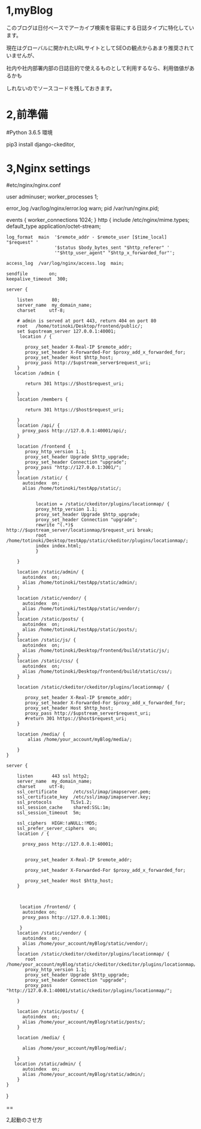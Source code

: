 1,myBlog
=
このブログは日付ベースでアーカイブ検索を容易にする日誌タイプに特化しています。

現在はグローバルに開かれたURLサイトとしてSEOの観点からあまり推奨されていませんが、

社内や社内部署内部の日誌目的で使えるものとして利用するなら、利用価値があるかも

しれないのでソースコードを残しておきます。



2,前準備
=
#Python 3.6.5 環境

pip3 install django-ckeditor, 



3,Nginx settings
=

#etc/nginx/nginx.conf

user  adminuser;
worker_processes  1;

error_log  /var/log/nginx/error.log warn;
pid        /var/run/nginx.pid;

events {
    worker_connections  1024;
}
http {
    include       /etc/nginx/mime.types;
    default_type  application/octet-stream;

    log_format  main  '$remote_addr - $remote_user [$time_local] "$request" '
                      '$status $body_bytes_sent "$http_referer" '
                      '"$http_user_agent" "$http_x_forwarded_for"';

    access_log  /var/log/nginx/access.log  main;

    sendfile        on;
    keepalive_timeout  300;

    server {

        listen       80;
        server_name  my_domain_name;
        charset     utf-8;

        # admin is served at port 443, return 404 on port 80
        root   /home/totinoki/Desktop/frontend/public/;
        set $upstream_server 127.0.0.1:40001;
         location / {
         
           proxy_set_header X-Real-IP $remote_addr;
           proxy_set_header X-Forwarded-For $proxy_add_x_forwarded_for;
           proxy_set_header Host $http_host;
           proxy_pass http://$upstream_server$request_uri;
        }
       location /admin {

           return 301 https://$host$request_uri;

        }
        location /members {

           return 301 https://$host$request_uri;

        }
        location /api/ {
          proxy_pass http://127.0.0.1:40001/api/;
        }

        location /frontend {
           proxy_http_version 1.1;
           proxy_set_header Upgrade $http_upgrade;
           proxy_set_header Connection "upgrade";
           proxy_pass "http://127.0.0.1:3001/";
        }
        location /static/ {
          autoindex  on;
          alias /home/totinoki/testApp/static/;


               location = /static/ckeditor/plugins/locationmap/ {                              
               proxy_http_version 1.1;
               proxy_set_header Upgrade $http_upgrade;
               proxy_set_header Connection "upgrade";
               rewrite ^(.*)$ http://$upstream_server/locationmap/$request_uri break;               
               root /home/totinoki/Desktop/testApp/static/ckeditor/plugins/locationmap/;
               index index.html;
               }

        }

        location /static/admin/ {
          autoindex  on;
          alias /home/totinoki/testApp/static/admin/;
        }

        location /static/vendor/ {
          autoindex  on;
          alias /home/totinoki/testApp/static/vendor/;
        }
        location /static/posts/ {
          autoindex  on;
          alias /home/totinoki/testApp/static/posts/;
        }
        location /static/js/ {
          autoindex  on;
          alias /home/totinoki/Desktop/frontend/build/static/js/;
        }
        location /static/css/ {
          autoindex  on;
          alias /home/totinoki/Desktop/frontend/build/static/css/;
        }

        location /static/ckeditor/ckeditor/plugins/locationmap/ {

           proxy_set_header X-Real-IP $remote_addr;
           proxy_set_header X-Forwarded-For $proxy_add_x_forwarded_for;
           proxy_set_header Host $http_host;
           proxy_pass http://$upstream_server$request_uri;
           #return 301 https://$host$request_uri;
        }

        location /media/ {
            alias /home/your_account/myBlog/media/;

        }     
    }

    server {

        listen       443 ssl http2;
        server_name  my_domain_name;
        charset     utf-8;
        ssl_certificate      /etc/ssl/imap/imapserver.pem;
        ssl_certificate_key  /etc/ssl/imap/imapserver.key;
        ssl_protocols       TLSv1.2;
        ssl_session_cache    shared:SSL:1m;
        ssl_session_timeout  5m;

        ssl_ciphers  HIGH:!aNULL:!MD5;
        ssl_prefer_server_ciphers  on;
        location / {

          proxy_pass http://127.0.0.1:40001;
         
         
           proxy_set_header X-Real-IP $remote_addr;
       
           proxy_set_header X-Forwarded-For $proxy_add_x_forwarded_for;
       
           proxy_set_header Host $http_host;
        }



         location /frontend/ {
          autoindex on;
          proxy_pass http://127.0.0.1:3001;

         }
        location /static/vendor/ {
          autoindex  on;
          alias /home/your_account/myBlog/static/vendor/;
        }
        location /static/ckeditor/ckeditor/plugins/locationmap/ {
           root   /home/your_account/myBlog/static/ckeditor/ckeditor/plugins/locationmap/;
           proxy_http_version 1.1;
           proxy_set_header Upgrade $http_upgrade;
           proxy_set_header Connection "upgrade";
           proxy_pass "http://127.0.0.1:40001/static/ckeditor/plugins/locationmap/";

        }

        location /static/posts/ {
          autoindex  on;
          alias /home/your_account/myBlog/static/posts/;
        }

        location /media/ {

          alias /home/your_account/myBlog/media/;

        }
       location /static/admin/ {
          autoindex  on;
          alias /home/your_account/myBlog/static/admin/;
        }
    }
 }


==

2,起動のさせ方

